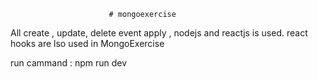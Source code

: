                           # mongoexercise
                          
All create , update, delete  event apply , nodejs and reactjs is used.
react hooks are lso used in MongoExercise

run cammand : npm run dev
